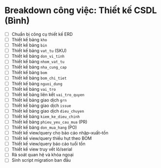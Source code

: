 # Breakdown công việc: Thiết kế CSDL (Bình)

- [ ] Chuẩn bị công cụ thiết kế ERD
- [ ] Thiết kế bảng `kho`
- [ ] Thiết kế bảng `bin`
- [ ] Thiết kế bảng `vat_tu` (SKU)
- [ ] Thiết kế bảng `don_vi_tinh`
- [ ] Thiết kế bảng `nhom_vat_tu`
- [ ] Thiết kế bảng `nha_cung_cap`
- [ ] Thiết kế bảng `bom`
- [ ] Thiết kế bảng `bom_chi_tiet`
- [ ] Thiết kế bảng `nguoi_dung`
- [ ] Thiết kế bảng `vai_tro`
- [ ] Thiết kế bảng liên kết `vai_tro_quyen`
- [ ] Thiết kế bảng giao dịch `grn`
- [ ] Thiết kế bảng giao dịch `issue`
- [ ] Thiết kế bảng giao dịch `dieu_chuyen`
- [ ] Thiết kế bảng `kiem_ke_dieu_chinh`
- [ ] Thiết kế bảng `phieu_yeu_cau_mua` (PR)
- [ ] Thiết kế bảng `don_mua_hang` (PO)
- [ ] Thiết kế view/query cho báo cáo nhập–xuất–tồn
- [ ] Thiết kế view/query thiếu hụt theo BOM
- [ ] Thiết kế view/query báo cáo tuổi tồn
- [ ] Thiết kế view truy vết lô/serial
- [ ] Rà soát quan hệ và khóa ngoại
- [ ] Sinh script migration ban đầu
